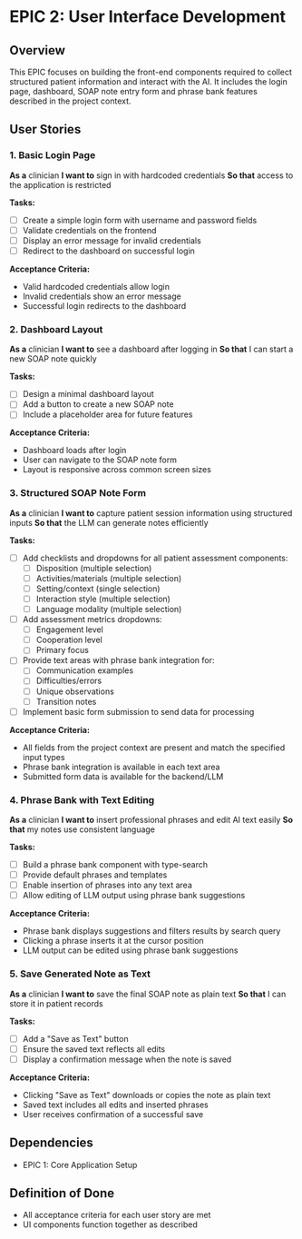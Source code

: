 # EPIC 2: User Interface Development

## Overview
This EPIC focuses on building the front-end components required to collect structured patient information and interact with the AI. It includes the login page, dashboard, SOAP note entry form and phrase bank features described in the project context.

## User Stories

### 1. Basic Login Page
**As a** clinician
**I want to** sign in with hardcoded credentials
**So that** access to the application is restricted

**Tasks:**
- [ ] Create a simple login form with username and password fields
- [ ] Validate credentials on the frontend
- [ ] Display an error message for invalid credentials
- [ ] Redirect to the dashboard on successful login

**Acceptance Criteria:**
- Valid hardcoded credentials allow login
- Invalid credentials show an error message
- Successful login redirects to the dashboard

### 2. Dashboard Layout
**As a** clinician
**I want to** see a dashboard after logging in
**So that** I can start a new SOAP note quickly

**Tasks:**
- [ ] Design a minimal dashboard layout
- [ ] Add a button to create a new SOAP note
- [ ] Include a placeholder area for future features

**Acceptance Criteria:**
- Dashboard loads after login
- User can navigate to the SOAP note form
- Layout is responsive across common screen sizes

### 3. Structured SOAP Note Form
**As a** clinician
**I want to** capture patient session information using structured inputs
**So that** the LLM can generate notes efficiently

**Tasks:**
- [ ] Add checklists and dropdowns for all patient assessment components:
  - [ ] Disposition (multiple selection)
  - [ ] Activities/materials (multiple selection)
  - [ ] Setting/context (single selection)
  - [ ] Interaction style (multiple selection)
  - [ ] Language modality (multiple selection)
- [ ] Add assessment metrics dropdowns:
  - [ ] Engagement level
  - [ ] Cooperation level
  - [ ] Primary focus
- [ ] Provide text areas with phrase bank integration for:
  - [ ] Communication examples
  - [ ] Difficulties/errors
  - [ ] Unique observations
  - [ ] Transition notes
- [ ] Implement basic form submission to send data for processing

**Acceptance Criteria:**
- All fields from the project context are present and match the specified input types
- Phrase bank integration is available in each text area
- Submitted form data is available for the backend/LLM

### 4. Phrase Bank with Text Editing
**As a** clinician
**I want to** insert professional phrases and edit AI text easily
**So that** my notes use consistent language

**Tasks:**
- [ ] Build a phrase bank component with type-search
- [ ] Provide default phrases and templates
- [ ] Enable insertion of phrases into any text area
- [ ] Allow editing of LLM output using phrase bank suggestions

**Acceptance Criteria:**
- Phrase bank displays suggestions and filters results by search query
- Clicking a phrase inserts it at the cursor position
- LLM output can be edited using phrase bank suggestions

### 5. Save Generated Note as Text
**As a** clinician
**I want to** save the final SOAP note as plain text
**So that** I can store it in patient records

**Tasks:**
- [ ] Add a "Save as Text" button
- [ ] Ensure the saved text reflects all edits
- [ ] Display a confirmation message when the note is saved

**Acceptance Criteria:**
- Clicking "Save as Text" downloads or copies the note as plain text
- Saved text includes all edits and inserted phrases
- User receives confirmation of a successful save

## Dependencies
- EPIC 1: Core Application Setup

## Definition of Done
- All acceptance criteria for each user story are met
- UI components function together as described
